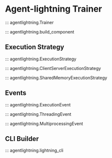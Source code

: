 # Agent-lightning Trainer

::: agentlightning.Trainer

::: agentlightning.build_component

## Execution Strategy

::: agentlightning.ExecutionStrategy

::: agentlightning.ClientServerExecutionStrategy

::: agentlightning.SharedMemoryExecutionStrategy

## Events

::: agentlightning.ExecutionEvent

::: agentlightning.ThreadingEvent

::: agentlightning.MultiprocessingEvent

## CLI Builder

::: agentlightning.lightning_cli
